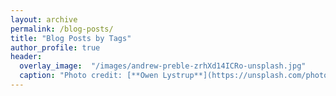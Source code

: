 ```yaml
---
layout: archive
permalink: /blog-posts/
title: "Blog Posts by Tags"
author_profile: true
header:
  overlay_image:  "/images/andrew-preble-zrhXd14ICRo-unsplash.jpg"
  caption: "Photo credit: [**Owen Lystrup**](https://unsplash.com/photos/chaqHXlOzYs)"
---
```

